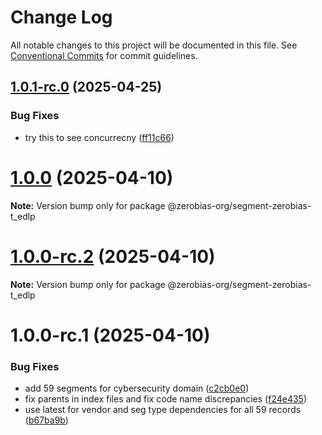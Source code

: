 # Change Log

All notable changes to this project will be documented in this file.
See [Conventional Commits](https://conventionalcommits.org) for commit guidelines.

## [1.0.1-rc.0](https://github.com/zerobias-org/segment/compare/@zerobias-org/segment-zerobias-t_edlp@1.0.0...@zerobias-org/segment-zerobias-t_edlp@1.0.1-rc.0) (2025-04-25)


### Bug Fixes

* try this to see concurrecny ([ff11c66](https://github.com/zerobias-org/segment/commit/ff11c66d67cb9f185098fd640d4139178d29ae22))





# [1.0.0](https://github.com/zerobias-org/segment/compare/@zerobias-org/segment-zerobias-t_edlp@1.0.0-rc.2...@zerobias-org/segment-zerobias-t_edlp@1.0.0) (2025-04-10)

**Note:** Version bump only for package @zerobias-org/segment-zerobias-t_edlp





# [1.0.0-rc.2](https://github.com/zerobias-org/segment/compare/@zerobias-org/segment-zerobias-t_edlp@1.0.0-rc.1...@zerobias-org/segment-zerobias-t_edlp@1.0.0-rc.2) (2025-04-10)

**Note:** Version bump only for package @zerobias-org/segment-zerobias-t_edlp





# 1.0.0-rc.1 (2025-04-10)


### Bug Fixes

* add 59 segments for cybersecurity domain ([c2cb0e0](https://github.com/zerobias-org/segment/commit/c2cb0e0c1f1eabb51d7f5a6ae6db98c1516fcdbe))
* fix parents in index files and fix code name discrepancies ([f24e435](https://github.com/zerobias-org/segment/commit/f24e4352453caaa05074cc6bb66ee8ed21a4f11d))
* use latest for vendor and seg type dependencies for all 59 records ([b67ba9b](https://github.com/zerobias-org/segment/commit/b67ba9bed7a90fad3b084161ebc603b5b35214b8))
